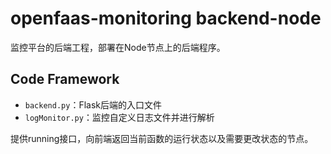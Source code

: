 # openfaas-monitoring backend-node

监控平台的后端工程，部署在Node节点上的后端程序。

## Code Framework

- `backend.py`：Flask后端的入口文件
- `logMonitor.py`：监控自定义日志文件并进行解析

提供running接口，向前端返回当前函数的运行状态以及需要更改状态的节点。
